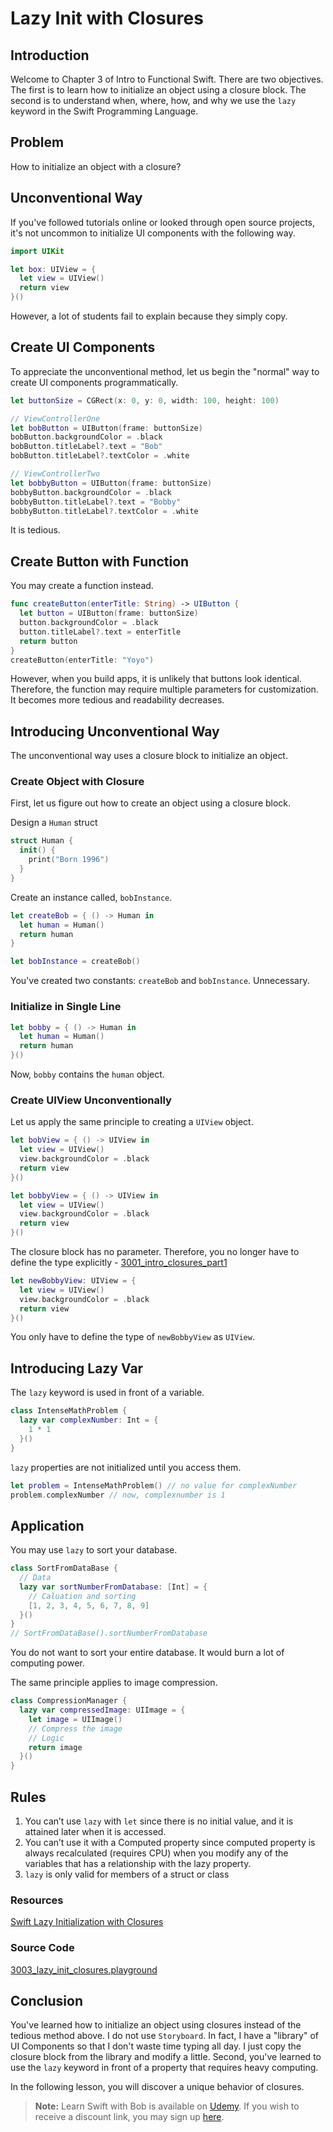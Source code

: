 # Lazy Init with Closures

## Introduction
Welcome to Chapter 3 of Intro to Functional Swift. There are two objectives. The first is to learn how to initialize an object using a closure block. The second is to understand when, where, how, and why we use the `lazy` keyword in the Swift Programming Language.

## Problem
How to initialize an object with a closure?

## Unconventional Way
If you've followed tutorials online or looked through open source projects, it's not uncommon to initialize UI components with the following way.

```swift
import UIKit

let box: UIView = {
  let view = UIView()
  return view
}()
```

However, a lot of students fail to explain because they simply copy.

## Create UI Components
To appreciate the unconventional method, let us begin the "normal" way to create UI components programmatically.

```swift
let buttonSize = CGRect(x: 0, y: 0, width: 100, height: 100)

// ViewControllerOne
let bobButton = UIButton(frame: buttonSize)
bobButton.backgroundColor = .black
bobButton.titleLabel?.text = "Bob"
bobButton.titleLabel?.textColor = .white

// ViewControllerTwo
let bobbyButton = UIButton(frame: buttonSize)
bobbyButton.backgroundColor = .black
bobbyButton.titleLabel?.text = "Bobby"
bobbyButton.titleLabel?.textColor = .white
```

It is tedious.


## Create Button with Function
You may create a function instead.

```swift
func createButton(enterTitle: String) -> UIButton {
  let button = UIButton(frame: buttonSize)
  button.backgroundColor = .black
  button.titleLabel?.text = enterTitle
  return button
}
createButton(enterTitle: "Yoyo")
```

However, when you build apps, it is unlikely that buttons look identical. Therefore, the function may require multiple parameters for customization. It becomes more tedious and readability decreases.

## Introducing Unconventional Way
The unconventional way uses a closure block to initialize an object.

### Create Object with Closure
First, let us figure out how to create an object using a closure block.

Design a `Human` struct

```swift
struct Human {
  init() {
    print("Born 1996")
  }
}
```

Create an instance called, `bobInstance`.

```swift
let createBob = { () -> Human in
  let human = Human()
  return human
}

let bobInstance = createBob()
```

You've created two constants: `createBob` and `bobInstance`. Unnecessary.

### Initialize in Single Line
```swift
let bobby = { () -> Human in
  let human = Human()
  return human
}()
```

Now, `bobby` contains the `human` object.

### Create UIView Unconventionally
Let us apply the same principle to creating a `UIView` object.

```swift
let bobView = { () -> UIView in
  let view = UIView()
  view.backgroundColor = .black
  return view
}()

let bobbyView = { () -> UIView in
  let view = UIView()
  view.backgroundColor = .black
  return view
}()
```

The closure block has no parameter. Therefore, you no longer have to define the type explicitly - [3001_intro_closures_part1](/course/functional-swift/intro-closure-part1.md/#no-parameter)

```swift
let newBobbyView: UIView = {
  let view = UIView()
  view.backgroundColor = .black
  return view
}()
```

You only have to define the type of `newBobbyView` as `UIView`.

## Introducing Lazy Var
The `lazy` keyword is used in front of a variable.

```swift
class IntenseMathProblem {
  lazy var complexNumber: Int = {
    1 * 1
  }()
}
```

`lazy` properties are not initialized until you access them.

```swift
let problem = IntenseMathProblem() // no value for complexNumber
problem.complexNumber // now, complexnumber is 1
```

## Application
You may use `lazy` to sort your database.

```swift
class SortFromDataBase {
  // Data
  lazy var sortNumberFromDatabase: [Int] = {
    // Caluation and sorting
    [1, 2, 3, 4, 5, 6, 7, 8, 9]
  }()
}
// SortFromDataBase().sortNumberFromDatabase
```

You do not want to sort your entire database. It would burn a lot of computing power.


The same principle applies to image compression.

```swift
class CompressionManager {
  lazy var compressedImage: UIImage = {
    let image = UIImage()
    // Compress the image
    // Logic
    return image
  }()
}
```

## Rules
 1. You can’t use `lazy` with `let` since there is no initial value, and it is attained later when it is accessed.
 2. You can’t use it with a Computed property since computed property is always recalculated (requires CPU) when you modify any of the variables that has a relationship with the lazy property.
 3. `lazy` is only valid for members of a struct or class

### Resources
[Swift Lazy Initialization with Closures]

[Swift Lazy Initialization with Closures]: https://blog.bobthedeveloper.io/swift-lazy-initialization-with-closures-a9ef6f6312c


### Source Code
[3003_lazy_init_closures.playground](https://www.dropbox.com/sh/3oghlxujs8doq1t/AAB6rcaEstTpO0tbxYCveMC9a?dl=0)

## Conclusion
You've learned how to initialize an object using closures instead of the tedious method above. I do not use `Storyboard`. In fact, I have a "library" of UI Components so that I don't waste time typing all day. I just copy the closure block from the library and modify a little. Second, you've learned to use the `lazy` keyword in front of a property that requires heavy computing.

In the following lesson, you will discover a unique behavior of closures.

> **Note:** Learn Swift with Bob is available on [Udemy](https://udemy.com/learn-swift-with-bob/). If you wish to receive a discount link, you may sign up [here](https://goo.gl/RR4K27).
